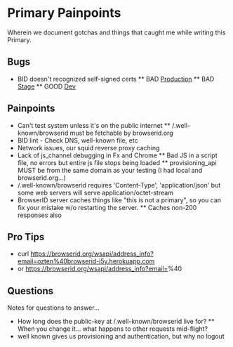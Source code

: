 # Primary Painpoints
Wherein we document gotchas and things that caught me while writing this Primary.

## Bugs

* BID doesn't recognized self-signed certs
** BAD [Production](https://browserid.org/wsapi/address_info?email=ozten%40vinz.clortho.org)
** BAD [Stage](https://diresworb.org/wsapi/address_info?email=ozten%40vinz.clortho.org)
** GOOD [Dev](https://dev.diresworb.org/wsapi/address_info?email=ozten%40vinz.clortho.org)

## Painpoints ##

* Can't test system unless it's on the public internet
** /.well-known/browserid must be fetchable by browserid.org
* BID lint - Check DNS, well-known file, etc
* Network issues, our squid reverse proxy caching
* Lack of js_channel debugging in Fx and Chrome
** Bad JS in a script file, no errors but entire js file stops being loaded
** provisioning_api MUST be from the same domain as your testing (I had local and browserid.org...)
* /.well-known/browserid requires 'Content-Type', 'application/json' but some web servers will serve application/octet-stream
* BrowserID server caches things like "this is not a primary", so you can fix your mistake w/o restarting the server.
  ** Caches non-200 responses also

## Pro Tips ##

* curl https://browserid.org/wsapi/address_info?email=ozten%40browserid-i5y.herokuapp.com
* or https://browserid.org/wsapi/address_info?email=<USERNAME>%40<ISSUER DOMAIN>

## Questions ##
Notes for questions to answer...

* How long does the public-key at /.well-known/browserid live for?
** When you change it... what happens to other requests mid-flight?
* well known gives us provisioning and authentication, but why no logout